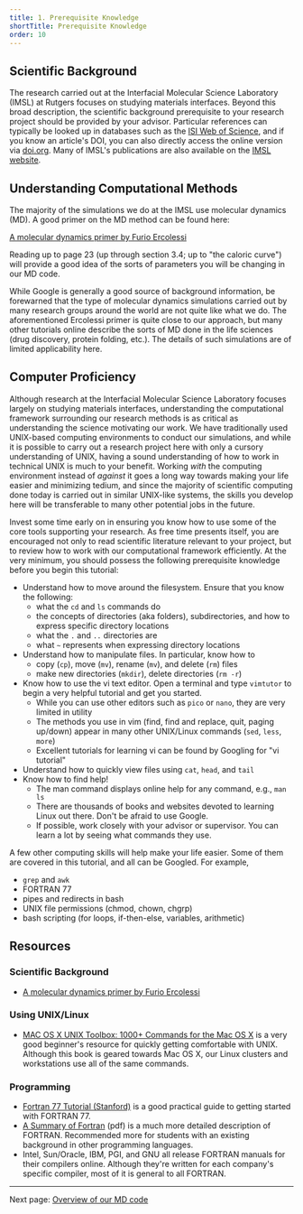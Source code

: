 ```yaml
---
title: 1. Prerequisite Knowledge
shortTitle: Prerequisite Knowledge
order: 10
---
```


## Scientific Background

The research carried out at the Interfacial Molecular Science Laboratory (IMSL)
at Rutgers focuses on studying materials interfaces.  Beyond this broad
description, the scientific background prerequisite to your research project
should be provided by your advisor.  Particular references can typically be
looked up in databases such as the [ISI Web of Science](https://www.isiknowledge.com/), and if you know an
article's DOI, you can also directly access the online version via [doi.org](https://dx.doi.org/).
Many of IMSL's publications are also available on the [IMSL website](http://glass.rutgers.edu/resume.html).

## Understanding Computational Methods

The majority of the simulations we do at the IMSL use molecular dynamics (MD).
A good primer on the MD method can be found here:

[A molecular dynamics primer by Furio Ercolessi](ercolessi-1997.pdf)

Reading up to page 23 (up through section 3.4; up to "the caloric curve") will
provide a good idea of the sorts of parameters you will be changing in our MD
code.  

While Google is generally a good source of background information, be forewarned
that the type of molecular dynamics simulations carried out by many research
groups around the world are not quite like what we do.  The aforementioned
Ercolessi primer is quite close to our approach, but many other tutorials
online describe the sorts of MD done in the life sciences (drug discovery,
protein folding, etc.).  The details of such simulations are of limited
applicability here.

## Computer Proficiency

Although research at the Interfacial Molecular Science Laboratory focuses
largely on studying materials interfaces, understanding the computational
framework surrounding our research methods is as critical as understanding the
science motivating our work.  We have traditionally used UNIX-based computing
environments to conduct our simulations, and while it is possible to carry out
a research project here with only a cursory understanding of UNIX, having a
sound understanding of how to work in technical UNIX is much to your benefit.
Working _with_ the computing environment instead of _against_ it goes a long way
towards making your life easier and minimizing tedium, and since the majority
of scientific computing done today is carried out in similar UNIX-like systems,
the skills you develop here will be transferable to many other potential jobs
in the future.

Invest some time early on in ensuring you know how to use some of the core tools
supporting your research.  As free time presents itself, you are encouraged not
only to read scientific literature relevant to your project, but to review how
to work with our computational framework efficiently.  At the very minimum,
you should possess the following prerequisite knowledge before you begin this
tutorial:

- Understand how to move around the filesystem.  Ensure that you know the following:
    - what the `cd` and `ls` commands do
    - the concepts of directories (aka folders), subdirectories, and how to express specific directory locations
    - what the `.` and `..` directories are
    - what `~` represents when expressing directory locations
- Understand how to manipulate files.  In particular, know how to
    - copy (`cp`), move (`mv`), rename (`mv`), and delete (`rm`) files
    - make new directories (`mkdir`), delete directories (`rm -r`)
- Know how to use the vi text editor.  Open a terminal and type `vimtutor` to
  begin a very helpful tutorial and get you started.
    - While you can use other editors such as `pico` or `nano`, they are very
      limited in utility
    - The methods you use in vim (find, find and replace, quit, paging up/down)
      appear in many other UNIX/Linux commands (`sed`, `less`, `more`)
    - Excellent tutorials for learning vi can be found by Googling for "vi
      tutorial"
- Understand how to quickly view files using `cat`, `head`, and `tail`
- Know how to find help!
    - The man command displays online help for any command, e.g., `man ls`
    - There are thousands of books and websites devoted to learning Linux out
      there.  Don't be afraid to use Google.
    - If possible, work closely with your advisor or supervisor.  You can learn
      a lot by seeing what commands they use.

A few other computing skills will help make your life easier.  Some of them are covered in this tutorial, and all can be Googled.  For example,

- `grep` and `awk`
- FORTRAN 77
- pipes and redirects in bash
- UNIX file permissions (chmod, chown, chgrp)
- bash scripting (for loops, if-then-else, variables, arithmetic)

## Resources

### Scientific Background

- [A molecular dynamics primer by Furio Ercolessi](ercolessi-1997.pdf)

### Using UNIX/Linux

- [MAC OS X UNIX Toolbox: 1000+ Commands for the Mac OS X](https://www.oreilly.com/library/view/mac-os-x/9780470478363/)
  is a very good beginner's resource for quickly getting comfortable with UNIX.
  Although this book is geared towards Mac OS X, our Linux clusters and
  workstations use all of the same commands.

### Programming

- [Fortran 77 Tutorial (Stanford)](http://www.stanford.edu/class/me200c/tutorial_77/)
  is a good practical guide to getting started with FORTRAN 77.
- [A Summary of Fortran](http://www.math.utah.edu/~beebe/software/fortran-documentation/ftnsum.pdf)
  (pdf) is a much more detailed description of FORTRAN.  Recommended more for
  students with an existing background in other programming languages.
- Intel, Sun/Oracle, IBM, PGI, and GNU all release FORTRAN manuals for their
  compilers online.  Although they're written for each company's specific
  compiler, most of it is general to all FORTRAN.

---

Next page: [Overview of our MD code](2-our-code.html)
